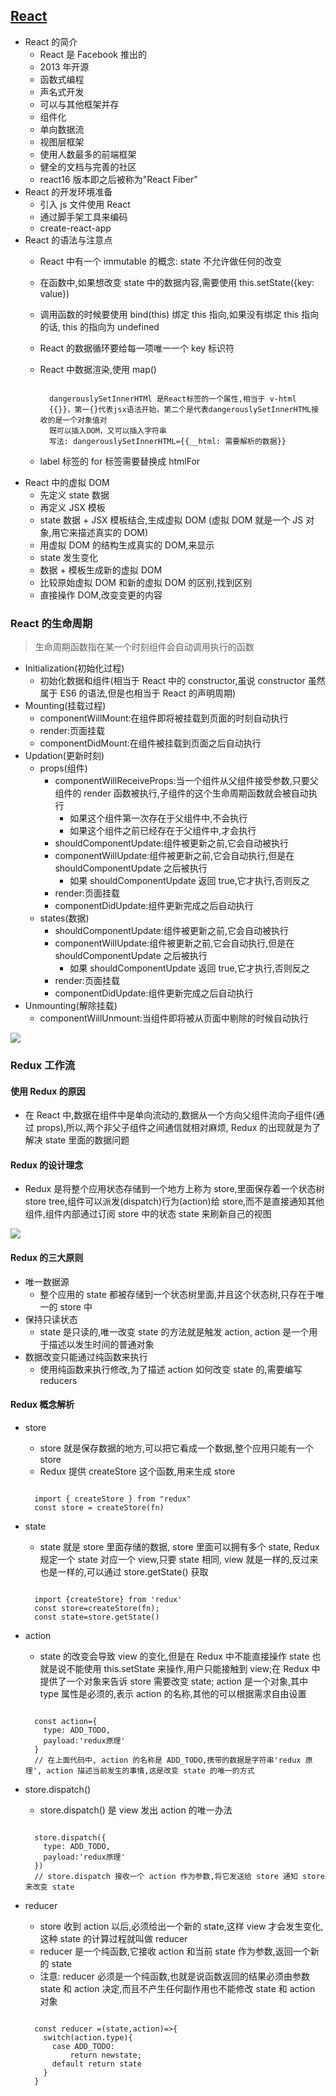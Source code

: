 ## [React](https://www.reactjscn.com/)

- React 的简介
  - React 是 Facebook 推出的
  - 2013 年开源
  - 函数式编程
  - 声名式开发
  - 可以与其他框架并存
  - 组件化
  - 单向数据流
  - 视图层框架
  - 使用人数最多的前端框架
  - 健全的文档与完善的社区
  - react16 版本即之后被称为"React Fiber"
- React 的开发环境准备
  - 引入 js 文件使用 React
  - 通过脚手架工具来编码
  - create-react-app
- React 的语法与注意点
  - React 中有一个 immutable 的概念: state 不允许做任何的改变
  - 在函数中,如果想改变 state 中的数据内容,需要使用 this.setState({key: value})
  - 调用函数的时候要使用 bind(this) 绑定 this 指向,如果没有绑定 this 指向的话, this 的指向为 undefined
  - React 的数据循环要给每一项唯一一个 key 标识符
  - React 中数据渲染,使用 map()
  
    ```

      dangerouslySetInnerHTMl 是React标签的一个属性,相当于 v-html
      {{}}，第一{}代表jsx语法开始，第二个是代表dangerouslySetInnerHTML接收的是一个对象值对
      既可以插入DOM，又可以插入字符串
      写法: dangerouslySetInnerHTML={{__html: 需要解析的数据}}

    ```
  - label 标签的 for 标签需要替换成 htmlFor 
- React 中的虚拟 DOM 
  - 先定义 state 数据
  - 再定义 JSX 模板
  - state 数据 + JSX 模板结合,生成虚拟 DOM (虚拟 DOM 就是一个 JS 对象,用它来描述真实的 DOM)
  - 用虚拟 DOM 的结构生成真实的 DOM,来显示
  - state 发生变化
  - 数据 + 模板生成新的虚拟 DOM 
  - 比较原始虚拟 DOM 和新的虚拟 DOM 的区别,找到区别
  - 直接操作 DOM,改变变更的内容

### React 的生命周期

> 生命周期函数指在某一个时刻组件会自动调用执行的函数

- Initialization(初始化过程)
  - 初始化数据和组件(相当于 React 中的 constructor,虽说 constructor 虽然属于 ES6 的语法,但是也相当于 React 的声明周期)
- Mounting(挂载过程)
  - componentWillMount:在组件即将被挂载到页面的时刻自动执行
  - render:页面挂载
  - componentDidMount:在组件被挂载到页面之后自动执行
- Updation(更新时刻)
  - props(组件)
    - componentWillReceiveProps:当一个组件从父组件接受参数,只要父组件的 render 函数被执行,子组件的这个生命周期函数就会被自动执行
      - 如果这个组件第一次存在于父组件中,不会执行
      - 如果这个组件之前已经存在于父组件中,才会执行
    - shouldComponentUpdate:组件被更新之前,它会自动被执行
    - componentWillUpdate:组件被更新之前,它会自动执行,但是在 shouldComponentUpdate 之后被执行
      - 如果 shouldComponentUpdate 返回 true,它才执行,否则反之 
    - render:页面挂载
    - componentDidUpdate:组件更新完成之后自动执行
  - states(数据)
    - shouldComponentUpdate:组件被更新之前,它会自动被执行
    - componentWillUpdate:组件被更新之前,它会自动执行,但是在 shouldComponentUpdate 之后被执行
      - 如果 shouldComponentUpdate 返回 true,它才执行,否则反之 
    - render:页面挂载
    - componentDidUpdate:组件更新完成之后自动执行
- Unmounting(解除挂载)
  - componentWillUnmount:当组件即将被从页面中剔除的时候自动执行
  
<img src="./笔记的图片/React的生命周期.png">

### Redux 工作流

#### 使用 Redux 的原因

- 在 React 中,数据在组件中是单向流动的,数据从一个方向父组件流向子组件(通过 props),所以,两个非父子组件之间通信就相对麻烦, Redux 的出现就是为了解决 state 里面的数据问题

#### Redux 的设计理念

- Redux 是将整个应用状态存储到一个地方上称为 store,里面保存着一个状态树 store tree,组件可以派发(dispatch)行为(action)给 store,而不是直接通知其他组件,组件内部通过订阅 store 中的状态 state 来刷新自己的视图

<img src="./笔记的图片/Redux工作流.png">

#### Redux 的三大原则

- 唯一数据源
  - 整个应用的 state 都被存储到一个状态树里面,并且这个状态树,只存在于唯一的 store 中
- 保持只读状态
  - state 是只读的,唯一改变 state 的方法就是触发 action, action 是一个用于描述以发生时间的普通对象
- 数据改变只能通过纯函数来执行
  - 使用纯函数来执行修改,为了描述 action 如何改变 state 的,需要编写 reducers

#### Redux 概念解析

- store
  - store 就是保存数据的地方,可以把它看成一个数据,整个应用只能有一个 store
  - Redux 提供 createStore 这个函数,用来生成 store

  ```

    import { createStore } from "redux"
    const store = createStore(fn)

  ```

- state
  - state 就是 store 里面存储的数据, store 里面可以拥有多个 state, Redux 规定一个 state 对应一个 view,只要 state 相同, view 就是一样的,反过来也是一样的,可以通过 store.getState() 获取

  ```

    import {createStore} from 'redux'
    const store=createStore(fn);
    const state=store.getState()

  ```

- action 
  - state 的改变会导致 view 的变化,但是在 Redux 中不能直接操作 state 也就是说不能使用 this.setState 来操作,用户只能接触到 view;在 Redux 中提供了一个对象来告诉 store 需要改变 state; action 是一个对象,其中 type 属性是必须的,表示 action 的名称,其他的可以根据需求自由设置

  ```

    const action={
      type: ADD_TODO,
      payload:'redux原理'
    }
    // 在上面代码中, action 的名称是 ADD_TODO,携带的数据是字符串'redux 原理', action 描述当前发生的事情,这是改变 state 的唯一的方式

  ```

- store.dispatch()
  - store.dispatch() 是 view 发出 action 的唯一办法

  ```

    store.dispatch({
      type: ADD_TODO,
      payload:'redux原理'
    })
    // store.dispatch 接收一个 action 作为参数,将它发送给 store 通知 store 来改变 state

  ```

- reducer
  - store 收到 action 以后,必须给出一个新的 state,这样 view 才会发生变化,这种 state 的计算过程就叫做 reducer
  - reducer 是一个纯函数,它接收 action 和当前 state 作为参数,返回一个新的 state
  - 注意: reducer 必须是一个纯函数,也就是说函数返回的结果必须由参数 state 和 action 决定,而且不产生任何副作用也不能修改 state 和 action 对象

  ```

    const reducer =(state,action)=>{
      switch(action.type){
        case ADD_TODO:
            return newstate;
        default return state
      }
    }

  ```
